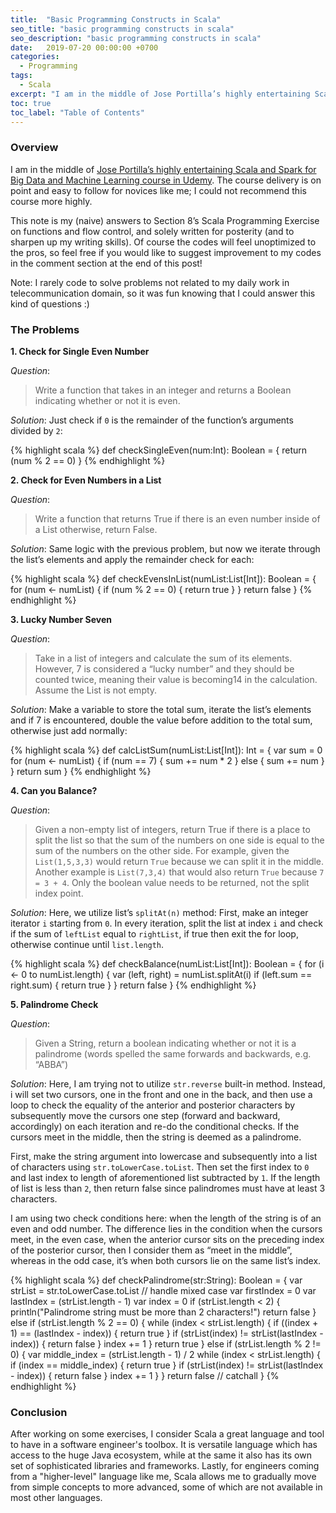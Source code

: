 ```yaml
---
title:  "Basic Programming Constructs in Scala"
seo_title: "basic programming constructs in scala"
seo_description: "basic programming constructs in scala"
date:   2019-07-20 00:00:00 +0700
categories:
  - Programming
tags:
  - Scala
excerpt: "I am in the middle of Jose Portilla’s highly entertaining Scala and Spark for Big Data and Machine Learning course in Udemy. ....."
toc: true
toc_label: "Table of Contents"
---
```

### Overview
I am in the middle of [Jose Portilla’s highly entertaining Scala and Spark for Big Data and Machine Learning course in Udemy](https://www.udemy.com/course/scala-and-spark-for-big-data-and-machine-learning/). The course delivery is on point and easy to follow for novices like me; I could not recommend this course more highly.

This note is my (naive) answers to Section 8’s Scala Programming Exercise on functions and flow control, and solely written for posterity (and to sharpen up my writing skills). Of course the codes will feel unoptimized to the pros, so feel free if you would like to suggest improvement to my codes in the comment section at the end of this post!

Note: I rarely code to solve problems not related to my daily work in telecommunication domain, so it was fun knowing that I could answer this kind of questions :)

### The Problems

**1. Check for Single Even Number**

_Question_:
> Write a function that takes in an integer and returns a Boolean indicating whether or not it is even.

_Solution_:
Just check if `0` is the remainder of the function’s arguments divided by `2`:

{% highlight scala %}
def checkSingleEven(num:Int): Boolean = {
  return (num % 2 == 0)
}
{% endhighlight %}

**2. Check for Even Numbers in a List**

_Question_:
> Write a function that returns True if there is an even number inside of a List otherwise, return False.

_Solution_:
Same logic with the previous problem, but now we iterate through the list’s elements and apply the remainder check for each:

{% highlight scala %}
def checkEvensInList(numList:List[Int]): Boolean = {
  for (num <- numList) {
    if (num % 2 == 0) {
      return true
    }
  }
  return false
}
{% endhighlight %}

**3. Lucky Number Seven**

_Question_:
> Take in a list of integers and calculate the sum of its elements. However, 7 is considered a “lucky number” and they should be counted twice, meaning their value is becoming14 in the calculation. Assume the List is not empty.

_Solution_:
Make a variable to store the total sum, iterate the list’s elements and if 7 is encountered, double the value before addition to the total sum, otherwise just add normally:

{% highlight scala %}
def calcListSum(numList:List[Int]): Int = {
  var sum = 0
  for (num <- numList) {
    if (num == 7) {
      sum += num * 2
    }
    else {
      sum += num
    }
  }
  return sum
}
{% endhighlight %}

**4. Can you Balance?**

_Question_:
> Given a non-empty list of integers, return True if there is a place to split the list so that the sum of the numbers on one side is equal to the sum of the numbers on the other side. For example, given the `List(1,5,3,3)` would return `True` because we can split it in the middle. Another example is `List(7,3,4)` that would also return `True` because `7 = 3 + 4`. Only the boolean value needs to be returned, not the split index point.

_Solution_:
Here, we utilize list’s `splitAt(n)` method: First, make an integer iterator `i` starting from `0`. In every iteration, split the list at index `i` and check if the sum of `leftList` equal to `rightList`, if true then exit the for loop, otherwise continue until `list.length`.

{% highlight scala %}
def checkBalance(numList:List[Int]): Boolean = {
  for (i <- 0 to numList.length) {
    var (left, right) = numList.splitAt(i)
    if (left.sum == right.sum) {
      return true
    }
  }
  return false
}
{% endhighlight %}

**5. Palindrome Check**

_Question_:
> Given a String, return a boolean indicating whether or not it is a palindrome (words spelled the same forwards and backwards, e.g. “ABBA”)

_Solution_:
Here, I am trying not to utilize `str.reverse` built-in method. Instead, i will set two cursors, one in the front and one in the back, and then use a loop to check the equality of the anterior and posterior characters by subsequently move the cursors one step (forward and backward, accordingly) on each iteration and re-do the conditional checks. If the cursors meet in the middle, then the string is deemed as a palindrome.

First, make the string argument into lowercase and subsequently into a list of characters using `str.toLowerCase.toList`. Then set the first index to `0` and last index to length of aforementioned list subtracted by `1`. If the length of list is less than `2`, then return false since palindromes must have at least 3 characters.

I am using two check conditions here: when the length of the string is of an even and odd number. The difference lies in the condition when the cursors meet, in the even case, when the anterior cursor sits on the preceding index of the posterior cursor, then I consider them as “meet in the middle”, whereas in the odd case, it’s when both cursors lie on the same list’s index.

{% highlight scala %}
def checkPalindrome(str:String): Boolean = {
  var strList = str.toLowerCase.toList // handle mixed case
  var firstIndex = 0
  var lastIndex = (strList.length - 1)
  var index = 0
  if (strList.length < 2) {
    println("Palindrome string must be more than 2 characters!")
    return false
  } else if (strList.length % 2 == 0) {
    while (index < strList.length) {
      if ((index + 1) == (lastIndex - index)) {
        return true
      }
      if (strList(index) != strList(lastIndex - index)) {
        return false
      }
      index += 1
    }
    return true
  } else if (strList.length % 2 != 0) {
    var middle_index = (strList.length - 1) / 2
    while (index < strList.length) {
      if (index == middle_index) {
        return true
      }
      if (strList(index) != strList(lastIndex - index)) {
        return false
      }
      index += 1
    }
  }
  return false // catchall
}
{% endhighlight %}

### Conclusion
After working on some exercises, I consider Scala a great language and tool to have in a software engineer's toolbox. It is versatile language which has access to the huge Java ecosystem, while at the same it also has its own set of sophisticated libraries and frameworks. Lastly, for engineers coming from a "higher-level" language like me, Scala allows me to gradually move from simple concepts to more advanced, some of which are not available in most other languages.